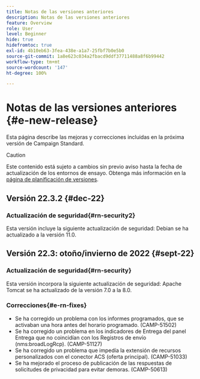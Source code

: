 ```yaml
---
title: Notas de las versiones anteriores
description: Notas de las versiones anteriores
feature: Overview
role: User
level: Beginner
hide: true
hidefromtoc: true
exl-id: 4b10eb63-3fea-438e-a1a7-25fbf7b0e5b0
source-git-commit: 1a8e623c034a2fbacd9ddf37711488a8f6b99442
workflow-type: tm+mt
source-wordcount: '147'
ht-degree: 100%

---
```



# Notas de las versiones anteriores {#e-new-release}

Esta página describe las mejoras y correcciones incluidas en la próxima versión de Campaign Standard.
>[!CAUTION]
>
> Este contenido está sujeto a cambios sin previo aviso hasta la fecha de actualización de los entornos de ensayo. Obtenga más información en la [página de planificación de versiones](../../rn/using/release-planning.md).

## Versión 22.3.2 {#dec-22}

### Actualización de seguridad{#rn-security2}

Esta versión incluye la siguiente actualización de seguridad: Debian se ha actualizado a la versión 11.0.

## Versión 22.3: otoño/invierno de 2022 {#sept-22}

### Actualización de seguridad{#rn-security}

Esta versión incorpora la siguiente actualización de seguridad: Apache Tomcat se ha actualizado de la versión 7.0 a la 8.0.

### Correcciones{#e-rn-fixes}

* Se ha corregido un problema con los informes programados, que se activaban una hora antes del horario programado. (CAMP-51502)
* Se ha corregido un problema en los indicadores de Entrega del panel Entrega que no coincidían con los Registros de envío (nms:broadLogRcp). (CAMP-51127)
* Se ha corregido un problema que impedía la extensión de recursos personalizados con el conector ACS (oferta principal). (CAMP-51033)
* Se ha mejorado el proceso de publicación de las respuestas de solicitudes de privacidad para evitar demoras. (CAMP-50613)

